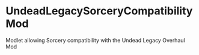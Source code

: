 # UndeadLegacySorceryCompatibilityMod
Modlet allowing Sorcery compatibility with the Undead Legacy Overhaul Mod
